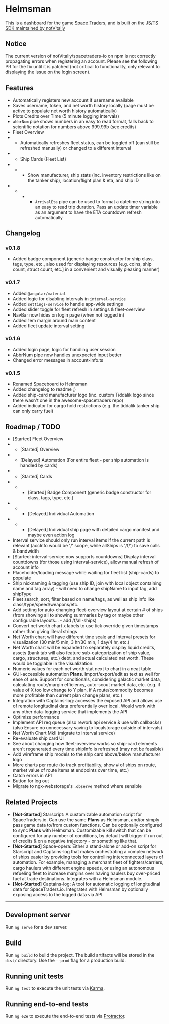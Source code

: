 # Helmsman

This is a dashboard for the game [Space Traders](https://spacetraders.io), and is built on the [JS/TS SDK maintained by notVitaliy](https://github.com/notVitaliy/spacetraders-io)

## Notice

The current version of notVitaliy/spacetraders-io on npm is not correctly propagating errors when registering an account. Please see the following PR for the fix until it is patched (not critical to functionality, only relevant to displaying the issue on the login screen).

## Features

- Automatically registers new account if username available
- Saves username, token, and net worth history locally (page must be active to populate net worth history automatically)
- Plots Credits over Time (5 minute logging intervals)
- `abbrNum` pipe shows numbers in an easy to read format, falls back to scientific notation for numbers above 999.99b (see credits)
- Fleet Overview
- - Automatically refreshes fleet status, can be toggled off (can still be refreshed manually) or changed to a different interval
- - Ship Cards (Fleet List)
- - - Show manufacturer, ship stats (inc. inventory restrictions like on the tanker ship), location/flight plan & eta, and ship ID
- - - - `ArrivalEta` pipe can be used to format a datetime string into an easy to read trip duration. Pass an update timer variable as an argument to have the ETA countdown refresh automatically

## Changelog

### v0.1.8

- Added badge component (generic badge constructor for ship class, tags, type, etc., also used for displaying resources [e.g. coins, ship count, struct count, etc.] in a convenient and visually pleasing manner)

### v0.1.7

- Added `@angular/material`
- Added logic for disabling intervals in `interval-service`
- Added `settings-service` to handle app-wide settings
- Added slider toggle for fleet refresh in settings & fleet-overview
- NavBar now hides on login page (when not logged in)
- Added 1em margin around main content
- Added fleet update interval setting

### v0.1.6

- Added login page, logic for handling user session
- AbbrNum pipe now handles unexpected input better
- Changed error messages in account-info.ts

### v0.1.5

- Renamed Spaceboard to Helmsman
- Added changelog to readme ;)
- Added ship-card manufacturer logo (inc. custom Tiddalik logo since there wasn't one in the awesome-spacetraders repo)
- Added indicator for cargo hold restrictions (e.g. the tiddalik tanker ship can only carry fuel)

## Roadmap / TODO

- \[Started] Fleet Overview
- - \[Started] Overview
- - \[Delayed] Automation (For entire fleet - per ship automation is handled by cards)
- - \[Started] Cards
- - - \[Started] Badge Component (generic badge constructor for class, tags, type, etc.)
- - - \[Delayed] Individual Automation
- - - \[Delayed] Individual ship page with detailed cargo manifest and maybe even action log
- Interval service should only run interval items if the current path is relevant (accInfo would be '/' scope, while allShips is '/f/') to save calls & bandwidth
- \[Started: interval-service now supports countdowns] Display interval countdowns (for those using interval-service), allow manual refresh of account info
- Placeholder/loading message while waiting for fleet list (ship-cards) to populate
- Ship nicknaming & tagging (use ship ID, join with local object containing name and tag array) - will need to change shipName to input tag, add shipType
- Fleet search, sort, filter based on name/tags, as well as ship info like class/type/speed/weapons/etc.
- Add setting for auto-changing fleet-overview layout at certain # of ships (from showing all to showing summaries by tag or maybe other configurable layouts... - add /f/all-ships)
- Convert net worth chart x labels to use tick override given timestamps rather than giving literal strings
- Net Worth chart will have different time scale and interval presets for visualization (30 min/5 min, 3 hr/30 min, 1 day/4 hr, etc.)
- Net Worth chart will be expanded to separately display liquid credits, assets (bank tab will also feature sub-categorization of ship value, cargo, structures, etc.) debt, and actual calculated net worth. These would be togglable in the visualization.
- Numeric values for each net worth stat next to chart in a neat table
- GUI-accessible automation **Plans**. Import/export/edit as text as well for ease of use. Support for conditionals, considering galactic market data, calculating route/margin efficiency, auto-scout market data, etc. (e.g. if value of X too low change to Y plan, if A route/commodity becomes more profitable than current plan change plans, etc.)
- Integration with Captains-log: accesses the exposed API and allows use of remote longitudinal data preferentially over local. Would work with any other data-logging service that implements the API
- Optimize performance
- Implement API req queue (also rework api service & use with callbacks) (also Ensure no unnecessary saving to localstorage outside of intervals)
- Net Worth Chart MkII (migrate to interval service)
- Re-evaluate ship card UI
- See about changing how fleet-overview works so ship-card elements aren't regenerated every time shipInfo is refreshed (may not be feasible)
- Add wireframe ship models to the ship card above/below manufacturer logo
- More charts per route (to track profitability, show # of ships on route, market value of route items at endpoints over time, etc.)
- Catch errors in API
- Button for log out
- Migrate to ngx-webstorage's `.observe` method where sensible

## Related Projects

- **\[Not-Started]** Starscript: A customizable automation script for SpaceTraders.io. Can use the same **Plans** as Helmsman, and/or simply pass game data to/from custom functions. Can be optionally configured to sync **Plans** with Helmsman. Customizable kill switch that can be configured for any number of conditions, by default will trigger if run out of credits & on a negative trajectory - or something like that.
- **\[Not-Started]** Space-opera: Either a stand-alone or add-on script for Starscript and Captains-log that makes orchestrating a complex network of ships easier by providing tools for controlling interconnected layers of automation. For example, managing a merchant fleet of fighters/carriers, cargo haulers with different engine speeds, or using an autonomous refueling fleet to increase margins over having haulers buy over-priced fuel at trade destinations. Integrates with a Helmsman module.
- **\[Not-Started]** Captains-log: A tool for automatic logging of longitudinal data for SpaceTraders.io. Integrates with Helmsman by optionally exposing access to the logged data via API.

---

## Development server

Run `ng serve` for a dev server.

## Build

Run `ng build` to build the project. The build artifacts will be stored in the `dist/` directory. Use the `--prod` flag for a production build.

## Running unit tests

Run `ng test` to execute the unit tests via [Karma](https://karma-runner.github.io).

## Running end-to-end tests

Run `ng e2e` to execute the end-to-end tests via [Protractor](http://www.protractortest.org/).
